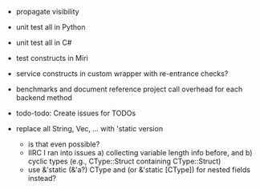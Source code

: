 

- propagate visibility
- unit test all in Python
- unit test all in C#
- test constructs in Miri
- service constructs in custom wrapper with re-entrance checks?
- benchmarks and document reference project call overhead for each backend method



- todo-todo: Create issues for TODOs
  
- replace all String, Vec, ... with 'static version
    - is that even possible? 
    - IIRC I ran into issues a) collecting variable length info before, and b) cyclic types (e.g., CType::Struct containing CType::Struct)
    - use &'static (&'a?) CType and <const N: usize> (or &'static [CType]) for nested fields instead?


